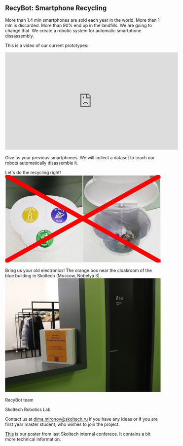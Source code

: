 ## RecyBot: Smartphone Recycling


More than 1.4 mln smartphones are sold each year in the world. More than 1 mln is discarded. More than 90% end up in the landfills. We are going to change that. We create a robotic system for automatic smartphone dissassembly.

This is a video of our current prototypes:
<iframe width="560" height="315" src="https://www.youtube.com/embed/usPxs6l5Mwo?color=white&theme=light" frameborder="0" allowfullscreen></iframe>

Give us your previous smartphones. We will collect a dataset to teach our robots automatically disassemble it.

Let's do the recycling right!
![Open Innovations Image](/images/open_innovations_recycling.jpg)

Bring us your old electronics! The orange box near the cloakroom of the blue building in Skoltech (Moscow, Nobelya 3).
![Collection Box](/images/collection_box.jpg)

RecyBot team

Skoltech Robotics Lab

Contact us at [dima.mironov@skoltech.ru](mailto://dima.mironov@skoltech.ru) if you have any ideas or if you are first year master student, who wishes to join the project.

[This](https://docs.google.com/presentation/d/1XZ_5Rg4msrqCzUGk0EE5y64Qhix9LXLk9UhPLY7s05Q/edit?usp=sharing) is our poster from last Skoltech internal conferece. It contains a bit more technical information.

